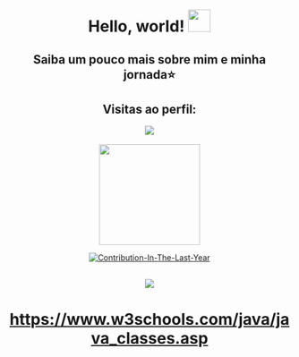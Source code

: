 <div align="center">
  <h1> Hello, world! <img height= "40em" src='https://avataaars.io/?avatarStyle=Transparent&topType=LongHairStraight2&accessoriesType=Blank&hairColor=Brown&facialHairType=Blank&clotheType=GraphicShirt&clotheColor=Black&graphicType=SkullOutline&eyeType=Happy&eyebrowType=DefaultNatural&mouthType=Smile&skinColor=Pale' </h1>
   

  <h2> Saiba um pouco mais sobre mim e minha jornada⭐️</h2>
</div>
<div align="center">
   <h2>Visitas ao perfil:</h2>
  <img align="center" src="https://profile-counter.glitch.me/Anacrisstina1/count.svg" />
  <br> <br>
  <a href="https://github.com/Anacrisstina1">
  <img height="180em" src="https://github-readme-stats.vercel.app/api?username=Anacrisstina1&show_icons=true&theme=dracula&include_all_commits=true&count_private=true"/>
</div>
<p align="center"> 
    <img alt="Contribution-In-The-Last-Year" src="https://github-profile-summary-cards.vercel.app/api/cards/profile-details?username=AnaCrisstina1&theme=dracula"/> 
</p>
<div align="center">
    <h2>
        <img src="https://user-images.githubusercontent.com/49248449/144116426-307bc795-ce75-4690-9cb1-4a0a3a258647.png" style="max-width: 100%;">
    <h1>https://www.w3schools.com/java/java_classes.asp</h1>
</div>
